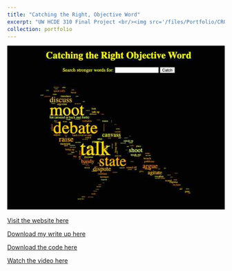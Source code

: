 ```yaml
---
title: "Catching the Right, Objective Word"
excerpt: "UW HCDE 310 Final Project <br/><img src='/files/Portfolio/CROW.jpg'>"
collection: portfolio
---
```


<img src='/files/Portfolio/CROW.jpg'>

<a href = "http://chengguo2000.pythonanywhere.com/">Visit the website here</a>

<a href = "http://chengguo2000.github.io/files/Portfolio/CROW-Write-Up.pdf">Download my write up here</a>

<a href = "https://github.com/ChengGuo2000/UW-HCDE310-Final-Project">Download the code here</a>

<a href = "​https://www.youtube.com/watch?v=1MZTyFUK7H4">Watch the video here</a>
